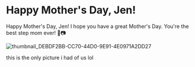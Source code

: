 
<html>
<head>
  
  <link rel="stylesheet" href="https://fonts.googleapis.com/css?family=Pacifico">

</head>
<body>
  <h1>Happy Mother's Day, Jen!</h1>
 

  <div>
    <form>
      <label for="letter">Happy Mother's Day, Jen! I hope you have a great Mother's Day. You're the best step mom ever! 🌸📷</label><br>
    </form>

![thumbnail_DEBDF2BB-CC70-44D0-9E91-4E0971A2DD27](https://github.com/landy123456/landy123456.github.io/assets/132488888/67646633-795a-4973-b0c8-1fa63c571ff4)

 
this is the only picture i had of us lol
      <form>


  </div>






